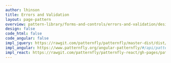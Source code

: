 ```yaml
---
author: lhinson
title: Errors and Validation
layout: page-pattern
overview: pattern-library/forms-and-controls/errors-and-validation/design/overview.md
design: false
code_html: false
code_angular: false
impl_jquery: https://rawgit.com/patternfly/patternfly/master-dist/dist/tests/forms.html#right-aligned_error-feedback
impl_angular: https://www.patternfly.org/angular-patternfly/#/api/patternfly.validation:pfValidation
impl_react: https://rawgit.com/patternfly/patternfly-react/gh-pages/patternfly-3/index.html?selectedKind=patternfly-react%2FForms%20and%20Controls%2FForms&selectedStory=Horizontal%20Form
---
```


